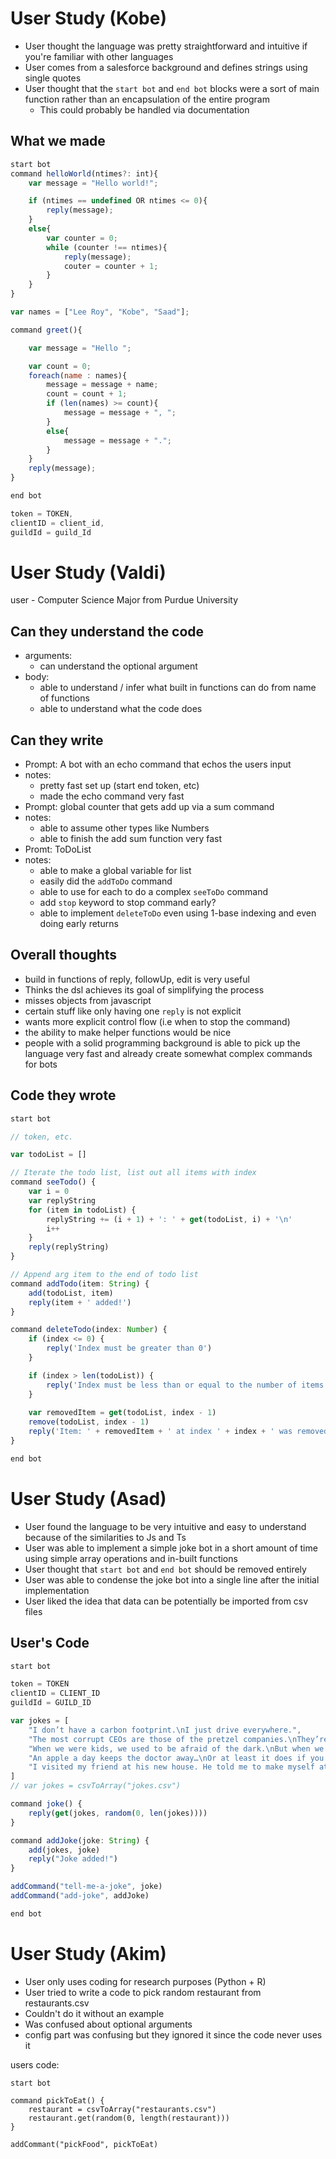 # User Study (Kobe)

- User thought the language was pretty straightforward and intuitive if you're familiar with other languages
- User comes from a salesforce background and defines strings using single quotes
- User thought that the `start bot` and `end bot` blocks were a sort of main function rather than an encapsulation of the entire program
  - This could probably be handled via documentation

## What we made

```js
start bot
command helloWorld(ntimes?: int){
    var message = "Hello world!";

    if (ntimes == undefined OR ntimes <= 0){
        reply(message);
    }
    else{
        var counter = 0;
        while (counter !== ntimes){
            reply(message);
            couter = counter + 1;
        }
    }
}

var names = ["Lee Roy", "Kobe", "Saad"];

command greet(){

    var message = "Hello ";

    var count = 0;
    foreach(name : names){
        message = message + name;
        count = count + 1;
        if (len(names) >= count){
            message = message + ", ";
        }
        else{
            message = message + ".";
        }
    }
    reply(message);
}

end bot

token = TOKEN,
clientID = client_id,
guildId = guild_Id
```

# User Study (Valdi)

user - Computer Science Major from Purdue University

## Can they understand the code

- arguments:
  - can understand the optional argument
- body:
  - able to understand / infer what built in functions can do from name of functions
  - able to understand what the code does

## Can they write

- Prompt: A bot with an echo command that echos the users input
- notes:
  - pretty fast set up (start end token, etc)
  - made the echo command very fast
- Prompt: global counter that gets add up via a sum command
- notes:
  - able to assume other types like Numbers
  - able to finish the add sum function very fast
- Promt: ToDoList
- notes:
  - able to make a global variable for list
  - easily did the `addToDo` command
  - able to use for each to do a complex `seeToDo` command
  - add `stop` keyword to stop command early?
  - able to implement `deleteToDo` even using 1-base indexing and even doing early returns

## Overall thoughts

- build in functions of reply, followUp, edit is very useful
- Thinks the dsl achieves its goal of simplifying the process
- misses objects from javascript
- certain stuff like only having one `reply` is not explicit
- wants more explicit control flow (i.e when to stop the command)
- the ability to make helper functions would be nice
- people with a solid programming background is able to pick up the language very fast and already create somewhat complex commands for bots

## Code they wrote

```js
start bot

// token, etc.

var todoList = []

// Iterate the todo list, list out all items with index
command seeTodo() {
    var i = 0
    var replyString
    for (item in todoList) {
        replyString += (i + 1) + ': ' + get(todoList, i) + '\n'
        i++
    }
    reply(replyString)
}

// Append arg item to the end of todo list
command addTodo(item: String) {
    add(todoList, item)
    reply(item + ' added!')
}

command deleteTodo(index: Number) {
    if (index <= 0) {
        reply('Index must be greater than 0')
    }

    if (index > len(todoList)) {
        reply('Index must be less than or equal to the number of items in the list: ' + len(todoList))
    }
    
    var removedItem = get(todoList, index - 1)
    remove(todoList, index - 1)
    reply('Item: ' + removedItem + ' at index ' + index + ' was removed')
}

end bot
```

# User Study (Asad)

- User found the language to be very intuitive and easy to understand because of the similarities to Js and Ts
- User was able to implement a simple joke bot in a short amount of time using simple array operations and in-built functions
- User thought that `start bot` and `end bot` should be removed entirely
- User was able to condense the joke bot into a single line after the initial implementation
- User liked the idea that data can be potentially be imported from csv files

## User's Code

```js
start bot

token = TOKEN
clientID = CLIENT_ID
guildId = GUILD_ID

var jokes = [
    "I don’t have a carbon footprint.\nI just drive everywhere.",
    "The most corrupt CEOs are those of the pretzel companies.\nThey’re always so twisted.",
    "When we were kids, we used to be afraid of the dark.\nBut when we grew up, the electricity bill made us afraid of the light!",
    "An apple a day keeps the doctor away…\nOr at least it does if you throw it hard enough.",
    "I visited my friend at his new house. He told me to make myself at home.\nSo I threw him out. I hate having visitors."
]
// var jokes = csvToArray("jokes.csv")

command joke() {
    reply(get(jokes, random(0, len(jokes))))
}

command addJoke(joke: String) {
    add(jokes, joke)
    reply("Joke added!")
}

addCommand("tell-me-a-joke", joke)
addCommand("add-joke", addJoke)

end bot
```


# User Study (Akim)
- User only uses coding for research purposes (Python + R)
- User tried to write a code to pick random restaurant from restaurants.csv
- Couldn't do it without an example
- Was confused about optional arguments
- config part was confusing but they ignored it since the code never uses it

users code:
```
start bot

command pickToEat() {
    restaurant = csvToArray("restaurants.csv")
    restaurant.get(random(0, length(restaurant))) 
}

addCommant("pickFood", pickToEat)
```